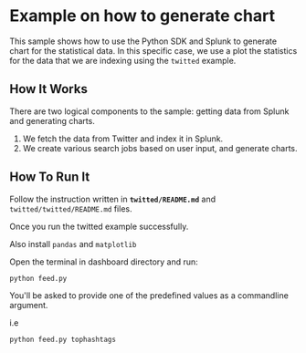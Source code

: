 # Example on how to generate chart

This sample shows how to use the Python SDK and Splunk to generate chart for the statistical data.
In this specific case, we use a plot the statistics for the data that we are indexing using the `twitted` example.

## How It Works

There are two logical components to the sample: getting data from Splunk and
generating charts.

1. We fetch the data from Twitter and index it in Splunk.
2. We create various search jobs based on user input, and generate charts.

## How To Run It

Follow the instruction written in **`twitted/README.md`** and `twitted/twitted/README.md` files.

Once you run the twitted example successfully.

Also install `pandas` and `matplotlib`

Open the terminal in dashboard directory and run:
```shell 
python feed.py
```

You'll be asked to provide one of the predefined values as a commandline argument.

i.e 
```shell
python feed.py tophashtags
```